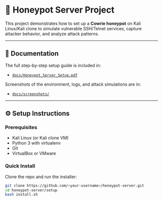 # 🐝 Honeypot Server Project

This project demonstrates how to set up a **Cowrie honeypot** on Kali Linux/Kali clone to simulate vulnerable SSH/Telnet services, capture attacker behavior, and analyze attack patterns.

---

## 📖 Documentation
The full step-by-step setup guide is included in:
- [`docs/Honeypot_Server_Setup.pdf`](docs/Honeypot_Server_Setup.pdf)

Screenshots of the environment, logs, and attack simulations are in:
- [`docs/screenshots/`](docs/screenshots/)

---

## ⚙️ Setup Instructions

### Prerequisites
- Kali Linux (or Kali clone VM)
- Python 3 with virtualenv
- Git
- VirtualBox or VMware

### Quick Install
Clone the repo and run the installer:
```bash
git clone https://github.com/<your-username>/honeypot-server.git
cd honeypot-server/setup
bash install.sh
